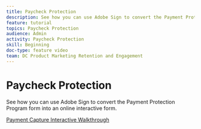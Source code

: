 ```yaml
---
title: Paycheck Protection
description: See how you can use Adobe Sign to convert the Payment Protection Program form into an online interactive form.
feature: tutorial
topics: Paycheck Protection
audience: Admin
activity: Paycheck Protection
skill: Beginning
doc-type: feature video
team: DC Product Marketing Retention and Engagement
---
```


# Paycheck Protection

See how you can use Adobe Sign to convert the Payment Protection Program form into an online interactive form.

[Payment Capture Interactive Walkthrough](https://acrobatusers.com/paycheck-protection-program-resource-hub/walkthrough/)